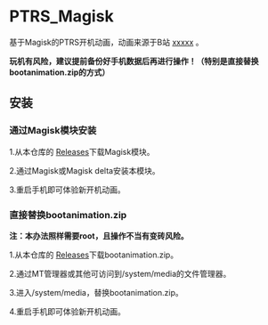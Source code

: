 # PTRS_Magisk
基于Magisk的PTRS开机动画，动画来源于B站 [xxxxx](https://space.bilibili.com) 。

**玩机有风险，建议提前备份好手机数据后再进行操作！（特别是直接替换bootanimation.zip的方式）**
## 安装
### 通过Magisk模块安装
1.从本仓库的 [Releases](https://github.com/Hacker-yfs/PTRS_Magisk/releases)下载Magisk模块。

2.通过Magisk或Magisk delta安装本模块。

3.重启手机即可体验新开机动画。

### 直接替换bootanimation.zip
**注：本办法照样需要root，且操作不当有变砖风险。**

1.从本仓库的 [Releases](https://github.com/Hacker-yfs/PTRS_Magisk/releases)下载bootanimation.zip。

2.通过MT管理器或其他可访问到/system/media的文件管理器。

3.进入/system/media，替换bootanimation.zip。

4.重启手机即可体验新开机动画。
